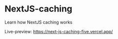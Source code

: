 # NextJS-caching
Learn how NextJS caching works

Live-preview: https://next-js-caching-five.vercel.app/
